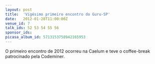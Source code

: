 ```yaml
---
layout: post
title:  'Vigésimo primeiro encontro do Guru-SP'
date:   2012-01-28T11:00:00Z
venue_id: 7
talk_ids: 52 53 54 55 56
sponsor_ids: 
picasa_album_id: 5713153758942165953
---
```


O primeiro encontro de 2012 ocorreu na Caelum e teve o coffee-break patrocinado pela Codeminer.
